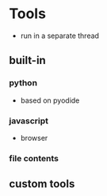 # Tools

- run in a separate thread

## built-in

### python

- based on pyodide

### javascript

- browser

### file contents

## custom tools